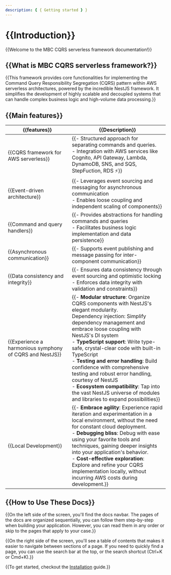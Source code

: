 ```yaml
---
description: { { Getting started } }
---
```


# {{Introduction}}

{{Welcome to the MBC CQRS serverless framework documentation!}}

## {{What is MBC CQRS serverless framework?}}

{{This framework provides core functionalities for implementing the Command Query Responsibility Segregation (CQRS) pattern within AWS serverless architectures, powered by the incredible NestJS framework. It simplifies the development of highly scalable and decoupled systems that can handle complex business logic and high-volume data processing.}}

## {{Main features}}

| {{features}} | {{Description}} |
| ---------------------------- | ---------------------------- |
| {{CQRS framework for AWS serverless}}          | {{- Structured approach for separating commands and queries. <br/>- Integration with AWS services like Cognito, API Gateway, Lambda, DynamoDB, SNS, and SQS, StepFuction, RDS ⚡}}    |
| {{Event-driven architecture}}          | {{- Leverages event sourcing and messaging for asynchronous communication <br/>- Enables loose coupling and independent scaling of components}}    |
| {{Command and query handlers}}          | {{- Provides abstractions for handling commands and queries <br/>- Facilitates business logic implementation and data persistence}}    |
| {{Asynchronous communication}}          | {{- Supports event publishing and message passing for inter-component communication}}    |
| {{Data consistency and integrity}}          | {{- Ensures data consistency through event sourcing and optimistic locking <br/>- Enforces data integrity with validation and constraints}}    |
| {{Experience a harmonious symphony of CQRS and NestJS}}          | {{- **Modular structure**: Organize CQRS components with NestJS's elegant modularity.<br/> Dependency injection: Simplify dependency management and embrace loose coupling with NestJS's DI system <br/>- **TypeScript support**: Write type-safe, crystal-clear code with built-in TypeScript <br/>- **Testing and error handling**: Build confidence with comprehensive testing and robust error handling, courtesy of NestJS <br/>- **Ecosystem compatibility**: Tap into the vast NestJS universe of modules and libraries to expand possibilities}}    |
| {{Local Development}}          | {{- **Embrace agility**: Experience rapid iteration and experimentation in a local environment, without the need for constant cloud deployment.<br/>- **Debugging bliss**: Debug with ease using your favorite tools and techniques, gaining deeper insights into your application's behavior. <br/>- **Cost-effective exploration**: Explore and refine your CQRS implementation locally, without incurring AWS costs during development.}}    |

## {{How to Use These Docs}}

{{On the left side of the screen, you'll find the docs navbar. The pages of the docs are organized sequentially, you can follow them step-by-step when building your application. However, you can read them in any order or skip to the pages that apply to your case.}}

{{On the right side of the screen, you'll see a table of contents that makes it easier to navigate between sections of a page. If you need to quickly find a page, you can use the search bar at the top, or the search shortcut (Ctrl+K or Cmd+K).}}

{{To get started, checkout the [Installation](./installation.md) guide.}}